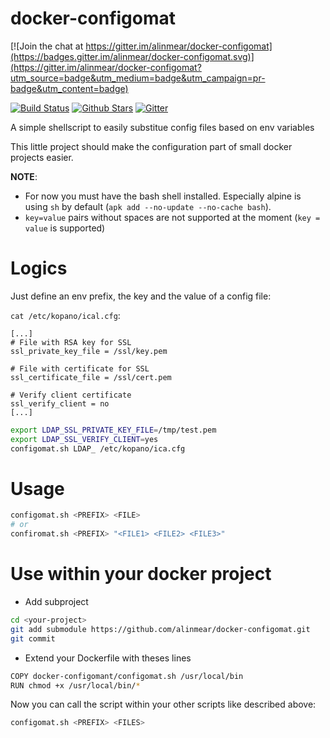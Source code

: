 # docker-configomat

[![Join the chat at https://gitter.im/alinmear/docker-configomat](https://badges.gitter.im/alinmear/docker-configomat.svg)](https://gitter.im/alinmear/docker-configomat?utm_source=badge&utm_medium=badge&utm_campaign=pr-badge&utm_content=badge)

[![Build Status](https://img.shields.io/travis/alinmear/docker-configomat.svg?style=flat?branch=master)](https://travis-ci.org/alinmear/docker-configomat)
[![Github Stars](https://img.shields.io/github/stars/alinmear/docker-configomat.svg?style=flat)](https://github.com/alinmear/docker-configomat) [![Gitter](https://img.shields.io/gitter/room/alinmear/docker-configomat.svg?style=flat)](https://gitter.im/alinmear/docker-configomat)

A simple shellscript to easily substitue config files based on env variables

This little project should make the configuration part of small docker projects easier. 

__NOTE__: 
* For now you must have the bash shell installed. Especially alpine is using `sh` by default (`apk add --no-update --no-cache bash`).
* `key=value` pairs without spaces are not supported at the moment (`key = value` is supported)

# Logics

Just define an env prefix, the key and the value of a config file:

`cat /etc/kopano/ical.cfg`:
```
[...]
# File with RSA key for SSL
ssl_private_key_file = /ssl/key.pem

# File with certificate for SSL
ssl_certificate_file = /ssl/cert.pem

# Verify client certificate
ssl_verify_client = no
[...]
```

```bash
export LDAP_SSL_PRIVATE_KEY_FILE=/tmp/test.pem
export LDAP_SSL_VERIFY_CLIENT=yes
configomat.sh LDAP_ /etc/kopano/ica.cfg
```

# Usage

```bash
configomat.sh <PREFIX> <FILE>
# or
confiromat.sh <PREFIX> "<FILE1> <FILE2> <FILE3>"
```

# Use within your docker project

* Add subproject
```bash
cd <your-project>
git add submodule https://github.com/alinmear/docker-configomat.git
git commit
```

* Extend your Dockerfile with theses lines
```bash
COPY docker-configomant/configomat.sh /usr/local/bin
RUN chmod +x /usr/local/bin/*
```

Now you can call the script within your other scripts like described above:
```bash
configomat.sh <PREFIX> <FILES>
```
